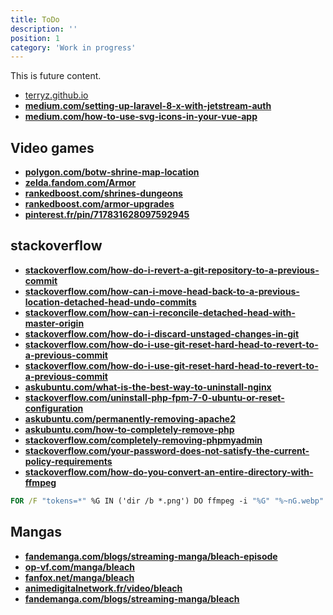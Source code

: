 ```yaml
---
title: ToDo
description: ''
position: 1
category: 'Work in progress'
---
```


This is future content.

- [terryz.github.io](https://terryz.github.io/vue/#/dialog)
- [**medium.com/setting-up-laravel-8-x-with-jetstream-auth**](https://medium.com/dev-genius/setting-up-laravel-8-x-with-jetstream-auth-84bbeafc0cd3)
- [**medium.com/how-to-use-svg-icons-in-your-vue-app**](https://medium.com/javascript-in-plain-english/how-to-use-svg-icons-in-your-vue-app-6e2c30865d7c)

## Video games

- [**polygon.com/botw-shrine-map-location**](https://www.polygon.com/zelda-breath-of-the-wild-guide-walkthrough/2017/6/1/15723316/botw-shrine-map-location)
- [**zelda.fandom.com/Armor**](https://zelda.fandom.com/wiki/Armor)
- [**rankedboost.com/shrines-dungeons**](https://rankedboost.com/zelda-breath-of-the-wild/shrines-dungeons/#hateno)
- [**rankedboost.com/armor-upgrades**](https://rankedboost.com/zelda-breath-of-the-wild/armor-upgrades/#armor)
- [**pinterest.fr/pin/717831628097592945**](https://www.pinterest.fr/pin/717831628097592945/)

## stackoverflow

- [**stackoverflow.com/how-do-i-revert-a-git-repository-to-a-previous-commit**](https://stackoverflow.com/questions/4114095/how-do-i-revert-a-git-repository-to-a-previous-commit)
- [**stackoverflow.com/how-can-i-move-head-back-to-a-previous-location-detached-head-undo-commits**](https://stackoverflow.com/questions/34519665/how-can-i-move-head-back-to-a-previous-location-detached-head-undo-commits/34519716#34519716)
- [**stackoverflow.com/how-can-i-reconcile-detached-head-with-master-origin**](https://stackoverflow.com/questions/5772192/how-can-i-reconcile-detached-head-with-master-origin)
- [**stackoverflow.com/how-do-i-discard-unstaged-changes-in-git**](https://stackoverflow.com/questions/52704/how-do-i-discard-unstaged-changes-in-git)
- [**stackoverflow.com/how-do-i-use-git-reset-hard-head-to-revert-to-a-previous-commit**](https://stackoverflow.com/questions/9529078/how-do-i-use-git-reset-hard-head-to-revert-to-a-previous-commit)
- [**stackoverflow.com/how-do-i-use-git-reset-hard-head-to-revert-to-a-previous-commit**](https://stackoverflow.com/questions/9529078/how-do-i-use-git-reset-hard-head-to-revert-to-a-previous-commit)
- [**askubuntu.com/what-is-the-best-way-to-uninstall-nginx**](https://askubuntu.com/questions/235347/what-is-the-best-way-to-uninstall-nginx)
- [**stackoverflow.com/uninstall-php-fpm-7-0-ubuntu-or-reset-configuration**](https://stackoverflow.com/questions/40794047/uninstall-php-fpm-7-0-ubuntu-or-reset-configuration)
- [**askubuntu.com/permanently-removing-apache2**](https://askubuntu.com/questions/176964/permanently-removing-apache2)
- [**askubuntu.com/how-to-completely-remove-php**](https://askubuntu.com/questions/59886/how-to-completely-remove-php)
- [**stackoverflow.com/completely-removing-phpmyadmin**](https://stackoverflow.com/questions/5050296/completely-removing-phpmyadmin)
- [**stackoverflow.com/your-password-does-not-satisfy-the-current-policy-requirements**](https://stackoverflow.com/questions/43094726/your-password-does-not-satisfy-the-current-policy-requirements)
- [**stackoverflow.com/how-do-you-convert-an-entire-directory-with-ffmpeg**](https://stackoverflow.com/questions/5784661/how-do-you-convert-an-entire-directory-with-ffmpeg)

```cmd
FOR /F "tokens=*" %G IN ('dir /b *.png') DO ffmpeg -i "%G" "%~nG.webp"
```

## Mangas

- [**fandemanga.com/blogs/streaming-manga/bleach-episode**](https://fandemanga.com/blogs/streaming-manga/bleach-episode-111-vostfr?_pos=3&_sid=d2ed16d71&_ss=r)
- [**op-vf.com/manga/bleach**](https://op-vf.com/manga/bleach/10/1)
- [**fanfox.net/manga/bleach**](http://fanfox.net/manga/bleach/v10/c081/1.html#ipg7)
- [**animedigitalnetwork.fr/video/bleach**](https://www.animedigitalnetwork.fr/video/bleach)
- [**fandemanga.com/blogs/streaming-manga/bleach**](https://fandemanga.com/blogs/streaming-manga/bleach-episode-111-vostfr?_pos=3&_sid=d2ed16d71&_ss=r)
